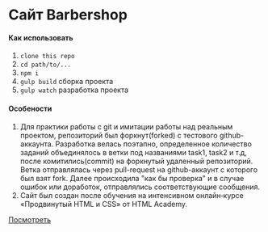 # Сайт Barbershop

#### Как использовать

1. ```clone this repo```
2. ```cd path/to/...```
3. ```npm i```
4. ```gulp build```      сборка проекта
5. ```gulp watch```	     разработка проекта

#### Особености

1.  Для практики работы с git и имитации работы над реальным проектом, репозиторий был форкнут(forked) с тестового github-аккаунта. Разработка велась поэтапно, определенное количество заданий объединялось в ветки под названиями task1, task2 и т.д, после комитились(commit) на форкнутый удаленный репозиторий. Ветка отправлялась через pull-request на github-аккаунт c которого был взят fork. Далее происходила "как бы проверка" и в случае ошибок или доработок, отправлялись соответствующие сообщения. 
2.  Сайт был создан после обучения на интенсивном онлайн‑курсе «Продвинутый HTML и CSS» от HTML Academy.

[Посмотреть](https://vanyasofroni.github.io/barbershop-site/)
